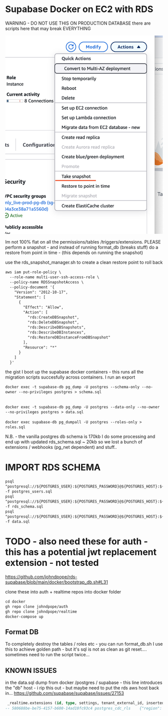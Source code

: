 # Supabase Docker on EC2 with RDS
WARNING - DO NOT USE THIS ON PRODUCTION DATABASE 
there are scripts here that may break EVERYTHING

![dothis](info.png)

Im not 100% flat on all the permissions/tables /triggers/extensions.
PLEASE perform a snapshot - and instead of running format_db (breaks stuff) do a restore from point in time - (this depends on running the snapshot)




use the rds_snapshot_manager.sh to create a clean restore point to roll back 
```shell
aws iam put-role-policy \
  --role-name multi-user-ssh-access-role \
  --policy-name RDSSnapshotAccess \
  --policy-document '{
    "Version": "2012-10-17",
    "Statement": [
      {
        "Effect": "Allow",
        "Action": [
          "rds:CreateDBSnapshot",
          "rds:DeleteDBSnapshot",
          "rds:DescribeDBSnapshots", 
          "rds:DescribeDBInstances",
          "rds:RestoreDBInstanceFromDBSnapshot"
        ],
        "Resource": "*"
      }
    ]
  }'
```




the gist
I boot up the supabase docker containers - this runs all the migration scripts succesfully across containers. I run an export 

```shell
docker exec -t supabase-db pg_dump -U postgres --schema-only --no-owner --no-privileges postgres > schema.sql


docker exec -t supabase-db pg_dump -U postgres --data-only --no-owner --no-privileges postgres > data.sql

docker exec supabase-db pg_dumpall -U postgres --roles-only > roles.sql
```

N.B. - the vanilla postgres db schema is 170kb
I do some processing and end up with updated rds_schema.sql ~ 20kb
so we lost a bunch of extensions / webhooks (pg_net dependent)  and stuff..

# IMPORT RDS SCHEMA
```shell
psql "postgresql://${POSTGRES_USER}:${POSTGRES_PASSWORD}@${POSTGRES_HOST}:${POSTGRES_PORT}/postgres" -f postgres_users.sql
psql "postgresql://${POSTGRES_USER}:${POSTGRES_PASSWORD}@${POSTGRES_HOST}:${POSTGRES_PORT}/postgres" -f rds_schema.sql
psql "postgresql://${POSTGRES_USER}:${POSTGRES_PASSWORD}@${POSTGRES_HOST}:${POSTGRES_PORT}/postgres" -f data.sql
```

# TODO - also need these for auth - this has a potential jwt replacement extension - not tested
https://github.com/johndpope/rds-supabase/blob/main/docker/bootstrap_db.sh#L31


clone these into auth + realtime repos into docker folder 

```shell
cd docker
gh repo clone johndpope/auth
gh repo clone johndpope/realtime
docker-compose up
```




##  Format DB
To completely destroy the tables / roles etc - you can run format_db.sh
I use this to achieve golden path - but it's sql is not as clean as git reset....
sometimes need to run the script twice...


## KNOWN ISSUES

in the data.sql dump from docker /postgres / supabase - 
this line introduces the "db" host - i rip this out - but maybe need to put the rds aws host back in...
https://github.com/supabase/supabase/issues/27153

```sql
 _realtime.extensions (id, type, settings, tenant_external_id, inserted_at, updated_at) FROM stdin;
-- 580688be-be75-4157-b600-14ad10fc93c4	postgres_cdc_rls	{"region": "us-east-1", "db_host": "QhixI0o7PYIABziLUL4f0A==", "db_name": "sWBpZNdjggEPTQVlI52Zfw==", "db_port": "+enMDFi1J/3IrrquHHwUmA==", "db_user": "uxbEq/zz8DXVD53TOI1zmw==", "slot_name": "supabase_realtime_replication_slot", "db_password": "eGxa2ZKVreSn7eWieRQdp74vN25K+qFgdnxmDCKe4p20+C0410WXonzXTEj9CgYx", "publication": "supabase_realtime", "ssl_enforced": false, "poll_interval_ms": 100, "poll_max_changes": 100, "poll_max_record_bytes": 1048576}	realtime-dev	2025-03-11 05:45:03	2025-03-11 05:45:03
```

